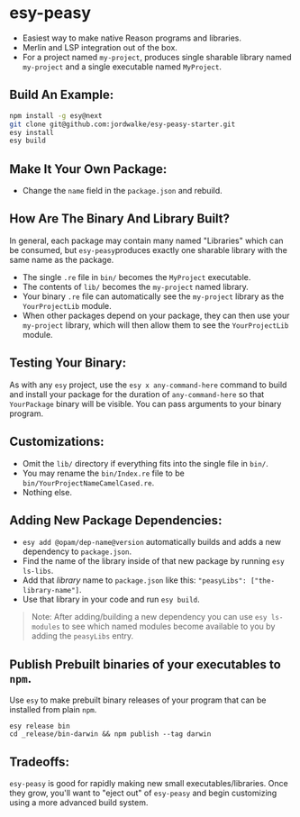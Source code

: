 # esy-peasy

- Easiest way to make native Reason programs and libraries.
- Merlin and LSP integration out of the box.
- For a project named `my-project`, produces single sharable library named
  `my-project` and a single executable named `MyProject`.

## Build An Example:

```sh
npm install -g esy@next
git clone git@github.com:jordwalke/esy-peasy-starter.git
esy install
esy build
```

## Make It Your Own Package:

- Change the `name` field in the `package.json` and rebuild.

## How Are The Binary And Library Built?

In general, each package may contain many named "Libraries" which can be
consumed, but `esy-peasy`produces exactly one sharable library with the
same name as the package.

- The single `.re` file in `bin/` becomes the `MyProject` executable.
- The contents of `lib/` becomes the `my-project` named library.
- Your binary `.re` file can automatically see the `my-project` library as the
  `YourProjectLib` module.
- When other packages depend on your package, they can then use your
  `my-project` library, which will then allow them to see the `YourProjectLib` module.

## Testing Your Binary:

As with any `esy` project, use the `esy x any-command-here` command to build
and install your package for the duration of `any-command-here` so that
`YourPackage` binary will be visible. You can pass arguments to your binary
program.

## Customizations:
- Omit the `lib/` directory if everything fits into the single file in `bin/`.
- You may rename the `bin/Index.re` file to be
  `bin/YourProjectNameCamelCased.re`.
- Nothing else.

## Adding New Package Dependencies:
- `esy add @opam/dep-name@version` automatically builds and adds a new
  dependency to `package.json`.
- Find the name of the library inside of that new package by running `esy ls-libs`.
- Add that *library* name to `package.json` like this: `"peasyLibs": ["the-library-name"]`.
- Use that library in your code and run `esy build`.

> Note: After adding/building a new dependency you can use `esy ls-modules` to see
  which named modules become available to you by adding the `peasyLibs` entry.

## Publish Prebuilt binaries of your executables to `npm`.
Use `esy` to make prebuilt binary releases of your program that can be installed
from plain `npm`.

```
esy release bin
cd _release/bin-darwin && npm publish --tag darwin
```

## Tradeoffs:
`esy-peasy` is good for rapidly making new small executables/libraries. Once they
grow, you'll want to "eject out" of `esy-peasy` and begin customizing using a more
advanced build system.
